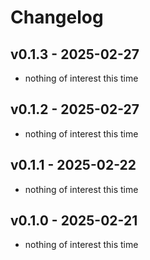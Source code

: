 # Changelog

## v0.1.3 - 2025-02-27

* nothing of interest this time

## v0.1.2 - 2025-02-27

* nothing of interest this time

## v0.1.1 - 2025-02-22

* nothing of interest this time

## v0.1.0 - 2025-02-21

* nothing of interest this time
